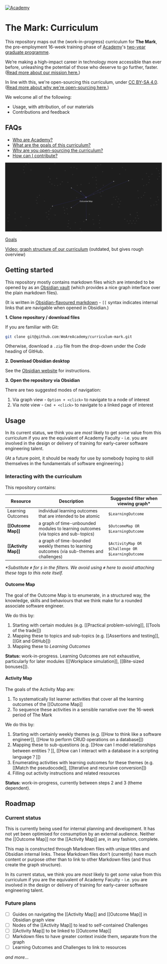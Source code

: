<a href='https://www.notion.so/Academy-92e6a8b244894a4d9b7d0b785c3d4bd2' target='_blank'><img src='https://media-exp1.licdn.com/dms/image/C4E1BAQE40d2fy5Nvhg/company-background_10000/0/1604055752551?e=1605970800&v=beta&t=0lPlvsX2xWR9lCXhVwsvuvbZSbaN33L3tuKR4oIZc44' height='128' alt='Academy' aria-label='Academy' /></a>

# The Mark: Curriculum 
This repository maps out the (work-in-progress) curriculum for **The Mark**, the pre-employment 16-week training phase of [Academy](https://www.notion.so/Academy-92e6a8b244894a4d9b7d0b785c3d4bd2)'s [two-year graduate programme](https://www.notion.so/Graduate-Programme-Building-early-career-tech-leaders-fd95d2f498814a50af004ce7279f63c7).

We’re making a high-impact career in technology more accessible than ever before, unleashing the potential of those who deserve to go further, faster. ([Read more about our mission here.](https://www.notion.so/Mission-Aligning-talent-opportunity-and-equity-f91a35220e3e4b659563c1a6198d938c))

In line with this, we're open-sourcing this curriculum, under [CC BY-SA 4.0](https://creativecommons.org/licenses/by-sa/4.0/). ([Read more about why we're open-sourcing here.](https://www.notion.so/Curriculum-Optimising-for-industry-and-employer-needs-f3da2eeea06e48b7872cf25c00c3026a))

We welcome all of the following:
- Usage, with attribution, of our materials
- Contributions and feedback

## FAQs
- [Who are Academy?](https://www.notion.so/Academy-92e6a8b244894a4d9b7d0b785c3d4bd2)
- [What are the goals of this curriculum?](Goals.md)
- [Why are you open-sourcing the curriculum?](https://www.notion.so/Curriculum-Optimising-for-industry-and-employer-needs-f3da2eeea06e48b7872cf25c00c3026a)
- [How can I contribute?](CONTRIBUTING.md)

![](outcome-map.png?raw=true)

[Goals](goals.md)



[Video: graph structure of our curriculum](https://www.loom.com/share/3106d6740b624831b49813343e82275c?sharedAppSource=personal_library) (outdated, but gives rough overview)

## Getting started
This repository mostly contains markdown files which are intended to be opened by as an [Obsidian vault](https://obsidian.md/) (which provides a nice graph interface over the plain markdown files).

(It is written in [Obsidian-flavoured markdown](https://obsidian.md/features) - `[[` syntax indicates internal links that are navigable when opened in Obsidian.)

**1. Clone repository / download files**

If you are familiar with Git:
```bash
git clone git@github.com:WeAreAcademy/curriculum-mark.git
```

Otherwise, download a `.zip` file from the drop-down under the *Code* heading of GitHub.

**2. Download Obsidian desktop**

See the [Obsidian website](https://obsidian.md/) for instructions.

**3. Open the repository via Obsidian**

There are two suggested modes of navigation:

1. Via graph view - `Option + <click>` to navigate to a node of interest
2. Via note view - `Cmd + <click>` to navigate to a linked page of interest

## Usage
In its current status, we think you are _most_ likely to get _some_ value from this curriculum if you are the equivalent of Academy Faculty - i.e. you are involved in the design or delivery of training for early-career software engineering talent.

(At a future point, it should be ready for use by somebody hoping to skill themselves in the fundamentals of software engineering.)

### Interacting with the curriculum

This repository contains:

| Resource | Description | Suggested filter when viewing graph* |
| --- | --- | --- |
| Learning Outcomes | individual learning outcomes that are intended to be atomic | `$LearningOutcome` |
| **[[Outcome Map]]** | a graph of time-unbounded modules to learning outcomes (via topics and sub-topics) | `$OutcomeMap OR $LearningOutcome` |
| **[[Activity Map]]** | a graph of time-bounded weekly themes to learning outcomes (via sub-themes and challenges) | `$ActivityMap OR $Challenge OR $LearningOutcome` |

*\*Substitute `#` for `$` in the filters. We avoid using `#` here to avoid attaching these tags to this note itself.*

#### Outcome Map
The goal of the Outcome Map is to enumerate, in a structured way, the knowledge, skills and behaviours that we think make for a rounded associate software engineer.

We do this by:
1. Starting with certain modules (e.g. [[Practical problem-solving]], [[Tools of the trade]])
2. Mapping these to topics and sub-topics (e.g. [[Assertions and testing]], [[Git and GitHub]])
3. Mapping these to *Learning Outcomes*

**Status:** work-in-progress. Learning Outcomes are not exhaustive, particularly for later modules ([[Workplace simulation]], [[Bite-sized bonuses]]).

#### Activity Map
The goals of the Activity Map are:
1. To systematically list learner activities that cover all the learning outcomes of the [[Outcome Map]]
2. To sequence these activities in a sensible narrative over the 16-week period of The Mark

We do this by:
1. Starting with certainly weekly themes (e.g. [[How to think like a software engineer]], [[How to perform CRUD operations on a database]])
2. Mapping these to sub-questions (e.g. [[How can I model relationships between entities？]], [[How can I interact with a database in a scripting language？]])
3. Enumerating activities with learning outcomes for these themes (e.g. [[Match the pseudocode]], [[Iterative and recursive conversion]])
4. Filling out activity instructions and related resources

**Status:** work-in-progress, currently between steps 2 and 3 (theme dependent).

## Roadmap
### Current status
This is currently being used for internal planning and development. It has not yet been optimised for consumption by an external audience. Neither the [[Outcome Map]] nor the [[Activity Map]] are, in any fashion, complete.

This map is constructed through Markdown files with unique titles and Obsidian internal links. These Markdown files don't (currently) have much content or purpose other than to link to other Markdown files (and thus create the graph structure).

In its current status, we think you are _most_ likely to get _some_ value from this curriculum if you are the equivalent of Academy Faculty - i.e. you are involved in the design or delivery of training for early-career software engineering talent.

### Future plans
- [ ] Guides on navigating the [[Activity Map]] and [[Outcome Map]] in Obsidian graph view
- [ ] Nodes of the [[Activity Map]] to lead to self-contained Challenges
- [ ] [[Activity Map]] to be linked to [[Outcome Map]]
- [ ] Markdown files to have greater context inside them, separate from the graph
- [ ] Learning Outcomes and Challenges to link to resources

*and more...*

